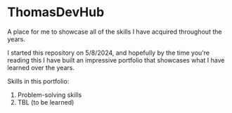# ThomasDevHub
A place for me to showcase all of the skills I have acquired throughout the years. 

I started this repository on 5/8/2024, and hopefully by the time you're reading this I have built an impressive portfolio that showcases what I have learned over the years. 

Skills in this portfolio:
1. Problem-solving skills
2. TBL (to be learned)
